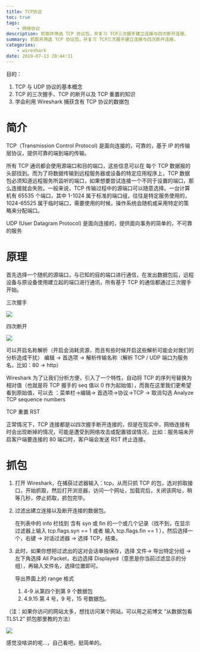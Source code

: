 ```yaml
---
title: TCP协议
toc: true
tags:
    - 网络协议
description: 抓取并筛选 TCP 协议包，并复习 TCP三次握手建立连接与四次断开连接。
summary: 抓取并筛选 TCP 协议包，并复习 TCP三次握手建立连接与四次断开连接。
categories:
    - wireshark
date: 2019-07-13 20:44:11
---
```


目的：

1. TCP 与 UDP 协议的基本概念
2. TCP 的三次握手、TCP 的断开以及 TCP 重置的知识
3. 学会利用 Wireshark 捕获含有 TCP 协议的数据包

# 简介

TCP（Transmission Control Protocol) 是面向连接的，可靠的，基于 IP 的传输层协议，提供可靠的端到端的传输。

所有 TCP 通讯都会使用源端口和目的端口，这些信息可以在 每个 TCP 数据报的头部找到。而为了将数据传输到远程服务器或设备的特定应用程序上，TCP 数据包必须知道远程服务所监听的端口，如果想要尝试连接一个不同于设置的端口，那么连接就会失败。一般来说，TCP 传输过程中的源端口可以随意选择。一台计算机有 65535 个端口，其中 1-1024 属于标准的端口组，往往是特定服务使用的，1024-65525 属于临时端口，需要使用的时候，操作系统会随机或采用特定的策略来分配端口。

UDP (User Datagram Protocol) 是面向连接的，提供面向事务的简单的，不可靠的服务

# 原理

首先选择一个随机的源端口，与已知的目的端口进行通信，在发出数据包后，远程设备与原设备使用建立起的端口进行通讯，所有基于 TCP 的通信都通过三次握手开始。

三次握手

![](https://blog-1259556217.cos.ap-chengdu.myqcloud.com/blog/BlogPic/wireshark/%E8%BF%9B%E9%98%B6/tcp_handshake.png)

四次断开

![](https://blog-1259556217.cos.ap-chengdu.myqcloud.com/blog/BlogPic/wireshark/%E8%BF%9B%E9%98%B6/tcp_close.png)

可以开启名称解析（开启会消耗资源，而且有些时候开启这些解析可能会对我们的分析造成干扰）
编辑 -> 首选项 -> 解析传输名称（解析 TCP / UDP 端口为服务名，比如：80 -> http）

Wireshark 为了让我们分析方便，引入了一个特性，自动将 TCP 的序列号替换为相对值（也就是将 TCP 握手的 seq 值以 0 作为起始值），而我在这里我们更希望看到原始值，可以去 ：菜单栏->编辑-> 首选项->协议->TCP -> 取消勾选 Analyze TCP sequence numbers

TCP 重置 RST

正常情况下，TCP 连接都是以四次握手断开连接的，但是在现实中，网络连接有时会出现断掉的情况，可能是遭受到网络攻击或配置错误情况，比如：服务端未开启客户端要连接的 80 端口时，客户端会发送 RST 终止连接。

# 抓包

1. 打开 Wireshark，在捕获过滤器输入：tcp，从而只抓 TCP 的包，选对抓取接口，开始抓取，然后打开浏览器，访问一个网址，加载完后，关闭该网址，稍等几秒，停止抓取，抓包完毕。

2. 过滤出建立连接以及断开连接的数据包。

    在列表中的 info 栏找到 含有 syn 或 fin 的一个或几个记录（找不到，在显示过滤器上输入 tcp.flags.syn == 1 或者 输入 tcp.flags.fin == 1 ），然后选择一个，右键 -> 对话过滤器 -> 选择 TCP，结束。

3. 此时，如果你想把过滤出的这对会话单独保存，选择 文件-> 导出特定分组 -> 左下角选择 All Packet，右边选择 Displayed（意思是你当前过滤显示的分组），再输入文件名，选择位置即可。

    导出界面上的 range 格式

    1. 4-9 从第四个到第 9 个数据包
    2. 4.9.15 第 4 号，9 号，15 号数据包。

（注：如果你访问的网站太多，想找访问某个网站，可以用之前博文 “从数据包看 TLS1.2” 抓包那里教的方法）

![](https://blog-1259556217.cos.ap-chengdu.myqcloud.com/blog/BlogPic/wireshark/%E8%BF%9B%E9%98%B6/tcp_packets.png)

感觉没啥讲的呢...，自己看吧，挺简单的。
